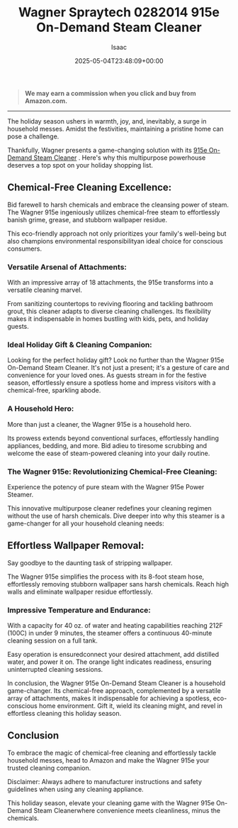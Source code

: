 ﻿---
author: Isaac
layout: post
title: Wagner Spraytech 0282014 915e On-Demand Steam Cleaner
date: '2025-05-04T23:48:09+00:00'
categories:
- Fleas
- Product Reviews
tags: []
slug: /wagner-spraytech-0282014-915e-on-demand-steam-cleaner/
lastmod: 2025-05-07T12:21:28+03:00
---
> **We may earn a commission when you click and buy from Amazon.com.**
>

---
The holiday season ushers in warmth, joy, and, inevitably, a surge in household messes. Amidst the festivities, maintaining a pristine home can pose a challenge.

Thankfully, Wagner presents a game-changing solution with its
[915e On-Demand Steam Cleaner](https://www.amazon.com/dp/B003PGQI3Y?ref=t_ac_view_request_product_image&campaignId=amzn1.campaign.2MQKGZCT0CJXN&linkCode=tr1&tag=1563-20&linkId=amzn1.campaign.2MQKGZCT0CJXN_1701355115069)
. Here's why this multipurpose powerhouse deserves a top spot on your holiday shopping list.
## **Chemical-Free Cleaning Excellence:**
Bid farewell to harsh chemicals and embrace the cleansing power of steam. The Wagner 915e ingeniously utilizes chemical-free steam to effortlessly banish grime, grease, and stubborn wallpaper residue.

This eco-friendly approach not only prioritizes your family's well-being but also champions environmental responsibilityan ideal choice for conscious consumers.
### **Versatile Arsenal of Attachments:**
With an impressive array of 18 attachments, the 915e transforms into a versatile cleaning marvel.

From sanitizing countertops to reviving flooring and tackling bathroom grout, this cleaner adapts to diverse cleaning challenges. Its flexibility makes it indispensable in homes bustling with kids, pets, and holiday guests.
### **Ideal Holiday Gift & Cleaning Companion:**
Looking for the perfect holiday gift? Look no further than the Wagner 915e On-Demand Steam Cleaner. It's not just a present; it's a gesture of care and convenience for your loved ones. As guests stream in for the festive season, effortlessly ensure a spotless home and impress visitors with a chemical-free, sparkling abode.
### **A Household Hero:**
More than just a cleaner, the Wagner 915e is a household hero.

Its prowess extends beyond conventional surfaces, effortlessly handling appliances, bedding, and more. Bid adieu to tiresome scrubbing and welcome the ease of steam-powered cleaning into your daily routine.
### **The Wagner 915e: Revolutionizing Chemical-Free Cleaning:**
Experience the potency of pure steam with the Wagner 915e Power Steamer.

This innovative multipurpose cleaner redefines your cleaning regimen without the use of harsh chemicals. Dive deeper into why this steamer is a game-changer for all your household cleaning needs:
## **Effortless Wallpaper Removal:**
Say goodbye to the daunting task of stripping wallpaper.

The Wagner 915e simplifies the process with its 8-foot steam hose, effortlessly removing stubborn wallpaper sans harsh chemicals. Reach high walls and eliminate wallpaper residue effortlessly.
### **Impressive Temperature and Endurance:**
With a capacity for 40 oz. of water and heating capabilities reaching 212F (100C) in under 9 minutes, the steamer offers a continuous 40-minute cleaning session on a full tank.

Easy operation is ensuredconnect your desired attachment, add distilled water, and power it on. The orange light indicates readiness, ensuring uninterrupted cleaning sessions.

In conclusion, the Wagner 915e On-Demand Steam Cleaner is a household game-changer. Its chemical-free approach, complemented by a versatile array of attachments, makes it indispensable for achieving a spotless, eco-conscious home environment. Gift it, wield its cleaning might, and revel in effortless cleaning this holiday season.
## Conclusion
To embrace the magic of chemical-free cleaning and effortlessly tackle household messes, head to Amazon and make the Wagner 915e your trusted cleaning companion.

Disclaimer: Always adhere to manufacturer instructions and safety guidelines when using any cleaning appliance.

This holiday season, elevate your cleaning game with the Wagner 915e On-Demand Steam Cleanerwhere convenience meets cleanliness, minus the chemicals.